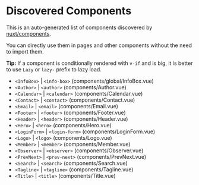 # Discovered Components

This is an auto-generated list of components discovered by [nuxt/components](https://github.com/nuxt/components).

You can directly use them in pages and other components without the need to import them.

**Tip:** If a component is conditionally rendered with `v-if` and is big, it is better to use `Lazy` or `lazy-` prefix to lazy load.

- `<InfoBox>` | `<info-box>` (components/global/InfoBox.vue)
- `<Author>` | `<author>` (components/Author.vue)
- `<Calendar>` | `<calendar>` (components/Calendar.vue)
- `<Contact>` | `<contact>` (components/Contact.vue)
- `<Email>` | `<email>` (components/Email.vue)
- `<Footer>` | `<footer>` (components/Footer.vue)
- `<Header>` | `<header>` (components/Header.vue)
- `<Hero>` | `<hero>` (components/Hero.vue)
- `<LoginForm>` | `<login-form>` (components/LoginForm.vue)
- `<Logo>` | `<logo>` (components/Logo.vue)
- `<Member>` | `<member>` (components/Member.vue)
- `<Observer>` | `<observer>` (components/Observer.vue)
- `<PrevNext>` | `<prev-next>` (components/PrevNext.vue)
- `<Search>` | `<search>` (components/Search.vue)
- `<Tagline>` | `<tagline>` (components/Tagline.vue)
- `<Title>` | `<title>` (components/Title.vue)
